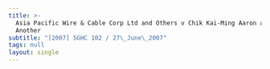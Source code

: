 ```yaml
---
title: >-
  Asia Pacific Wire & Cable Corp Ltd and Others v Chik Kai-Ming Aaron and
  Another
subtitle: "[2007] SGHC 102 / 27\_June\_2007"
tags: null
layout: single
---
```


